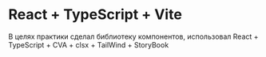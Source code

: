 # React + TypeScript + Vite
В целях практики сделал библиотеку компонентов, использовал React + TypeScript + CVA + clsx + TailWind + StoryBook

